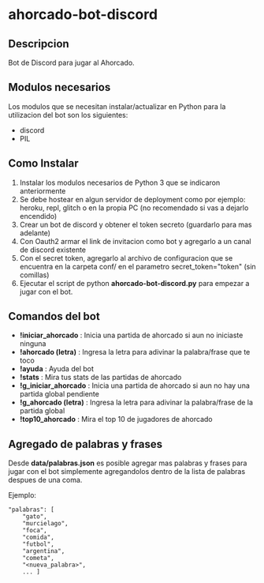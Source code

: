 # ahorcado-bot-discord

## Descripcion

Bot de Discord para jugar al Ahorcado.

## Modulos necesarios

Los modulos que se necesitan instalar/actualizar en Python para la utilizacion del bot son los siguientes:

- discord
- PIL

## Como Instalar

1) Instalar los modulos necesarios de Python 3 que se indicaron anteriormente
2) Se debe hostear en algun servidor de deployment como por ejemplo: heroku, repl, glitch o en la propia PC (no recomendado si vas a dejarlo encendido)
3) Crear un bot de discord y obtener el token secreto (guardarlo para mas adelante)
4) Con Oauth2 armar el link de invitacion como bot y agregarlo a un canal de discord existente
5) Con el secret token, agregarlo al archivo de configuracion que se encuentra en la carpeta conf/ en el parametro secret_token="token" (sin comillas)
6) Ejecutar el script de python **ahorcado-bot-discord.py** para empezar a jugar con el bot.

## Comandos del bot

- **!iniciar_ahorcado** : Inicia una partida de ahorcado si aun no iniciaste ninguna
- **!ahorcado (letra)** : Ingresa la letra para adivinar la palabra/frase que te toco
- **!ayuda** : Ayuda del bot
- **!stats** : Mira tus stats de las partidas de ahorcado
- **!g_iniciar_ahorcado** : Inicia una partida de ahorcado si aun no hay una partida global pendiente
- **!g_ahorcado (letra)** : Ingresa la letra para adivinar la palabra/frase de la partida global
- **!top10_ahorcado** : Mira el top 10 de jugadores de ahorcado

## Agregado de palabras y frases

Desde **data/palabras.json** es posible agregar mas palabras y frases para jugar con el bot simplemente agregandolos dentro de la lista de palabras despues de una coma.

Ejemplo:

    "palabras": [
        "gato",
        "murcielago",
        "foca",
        "comida",
        "futbol",
        "argentina",
        "cometa",
        "<nueva_palabra>",
        ... ]

